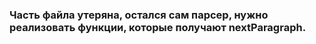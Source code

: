 ### Часть файла утеряна, остался сам парсер, нужно реализовать функции, которые получают nextParagraph.
